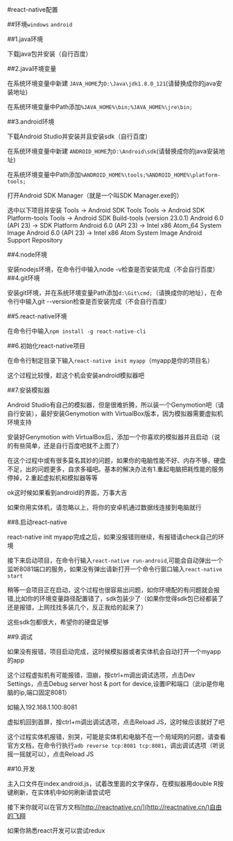 #react-native配置

##环境`windows` `android`

##1.java环境

下载java包并安装（自行百度）

##2.java环境变量

在系统环境变量中新建 `JAVA_HOME`为`D:\Java\jdk1.8.0_121`(请替换成你的java安装地址)

在系统环境变量中Path添加`%JAVA_HOME%\bin;%JAVA_HOME%\jre\bin;`

##3.android环境

下载Android Studio并安装并且安装sdk（自行百度）

在系统环境变量中新建 `ANDROID_HOME`为`D:\Android\sdk`(请替换成你的java安装地址)

在系统环境变量中Path添加`%ANDROID_HOME%\tools;%ANDROID_HOME%\platform-tools;`

打开Android SDK Manager（就是一个叫SDK Manager.exe的）

选中以下项目并安装
Tools -> Android SDK Tools
Tools -> Android SDK Platform-tools
Tools -> Android SDK Build-tools (version 23.0.1)
Android 6.0 (API 23) -> SDK Platform
Android 6.0 (API 23) -> Intel x86 Atom_64 System Image
Android 6.0 (API 23) -> Intel x86 Atom System Image
Android Support Repository


##4.node环境

安装nodejs环境，在命令行中输入node -v检查是否安装完成（不会自行百度）
##4.git环境

安装git环境，并在系统环境变量Path添加`d:\Git\cmd;`（请换成你的地址），在命令行中输入git --version检查是否安装完成（不会自行百度）

##5.react-native环境

在命令行中输入`npm install -g react-native-cli`

##6.初始化react-native项目

在命令行制定目录下输入`react-native init myapp`（myapp是你的项目名）

这个过程比较慢，趁这个机会安装android模拟器吧

##7.安装模拟器


Android Studio有自己的模拟器，但是很难折腾，所以装一个Genymotion吧（请自行安装），最好安装Genymotion with VirtualBox版本，因为模拟器需要虚拟机环境支持

安装好Genymotion with VirtualBox后，添加一个你喜欢的模拟器并且启动（说的有些简单，还是自行百度吧就不上图了）

在这个过程中或有很多莫名其妙的问题，如果你的电脑性能不好、内存不够，硬盘不足，出的问题更多，自求多福吧。基本的解决办法有1.重起电脑把耗性能的服务停掉，2.重起虚拟机和模拟器等等


ok这时候如果看到android的界面，万事大吉

如果你用实体机，请忽略以上，将你的安卓机通过数据线连接到电脑就行

##8.启动react-native


react-native init myapp完成之后，如果没报错则继续，有报错请check自己的环境

接下来启动项目，在命令行输入`react-native run-android`,可能会自动弹出一个监听8081端口的服务，如果没有弹出请新打开一个命令行窗口输入`react-native start`

稍等一会项目正在启动，这个过程也很容易出问题，如你环境配的有问题就会报错,比如你的环境变量路径配置错了，sdk包装少了（如果你觉得sdk包已经都装了还是报错，上网找找多装几个，反正我给的起来了）

这些sdk包都很大，希望你的硬盘足够


##9.调试

如果没有报错，项目启动完成，这时候模拟器或者实体机会自动打开一个myapp的app

这个过程虚拟机有可能报错，泪崩，按ctrl+m调出调试选项，点击Dev Settings，点击Debug server host & port for device,设置IP和端口（此ip是你电脑的ip,端口固定8081）

如输入192.168.1.100:8081

虚拟机回到首屏，按ctrl+m调出调试选项，点击Reload JS，这时候应该就好了吧


这个过程实体机报错，别哭，可能是实体机和电脑不在一个局域网的问题，请查看官方文档，在命令行执行`adb reverse tcp:8081 tcp:8081`，调出调试选项（听说摇一摇就可以），点击Reload JS


##10.开发

主入口文件在index.android.js，试着改里面的文字保存，在模拟器用double R按键刷新，在实体机中如何刷新请尝试吧

接下来你就可以在官方文档[http://reactnative.cn/](http://reactnative.cn/)自由的飞翔

如果你熟悉react开发可以尝试redux
